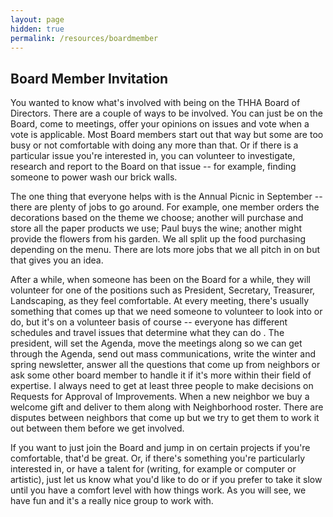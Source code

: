 ```yaml
---
layout: page
hidden: true
permalink: /resources/boardmember
---
```

## Board Member Invitation
You wanted to know what's involved with being on the THHA Board of Directors.
There are a couple of ways to be involved.
You can just be on the Board, come to meetings, offer your opinions on issues and vote when a vote is applicable.
Most Board members start out that way but some are too busy or not comfortable with doing any more than that.
Or if there is a particular issue you're interested in, you can volunteer to investigate, research and report to the Board on that issue -- for example, finding someone to power wash our brick walls.

The one thing that everyone helps with is the Annual Picnic in September -- there are plenty of jobs to go around.
For example, one member orders the decorations based on the theme we choose; another will purchase and store all the paper products we use; Paul buys the wine; another might provide the flowers from his garden.
We all split up the food purchasing depending on the menu.
There are lots more jobs that we all pitch in on but that gives you an idea.

After a while, when someone has been on the Board for a while, they will volunteer for one of the positions such as President, Secretary, Treasurer, Landscaping, as they feel comfortable.
At every meeting, there's usually something that comes up that we need someone to volunteer to look into or do, but it's on a volunteer basis of course -- everyone has different schedules and travel issues that determine what they can do . 
The president, will set the Agenda, move the meetings along so we can get through the Agenda, send out mass communications, write the winter and spring newsletter, answer all the questions that come up from neighbors or ask some other board member to handle it if it's more within their field of expertise.
I always need to get at least three people to make decisions on Requests for Approval of Improvements.
When a new neighbor we buy a welcome gift and deliver to them along with Neighborhood roster.
There are disputes between neighbors that come up but we try to get them to work it out between them before we get involved.

If you want to just join the Board and jump in on certain projects if you're comfortable, that'd be great.
Or, if there's something you're particularly interested in, or have a talent for (writing, for example or computer or artistic), just let us know what you'd like to do or if you prefer to take it slow until you have a comfort level with how things work.
As you will see, we have fun and it's a really nice group to work with. 
